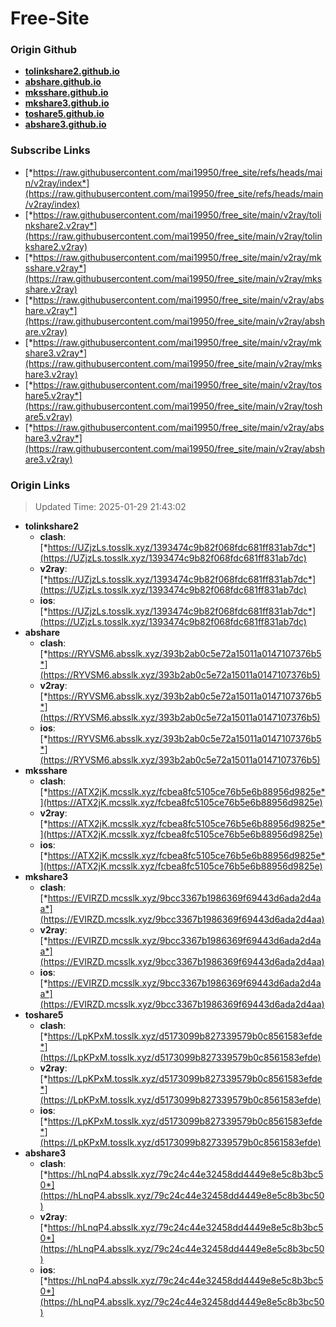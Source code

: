 # Free-Site

### Origin Github

- [**tolinkshare2.github.io**](https://github.com/tolinkshare2/tolinkshare2.github.io)
- [**abshare.github.io**](https://github.com/abshare/abshare.github.io)
- [**mksshare.github.io**](https://github.com/mksshare/mksshare.github.io)
- [**mkshare3.github.io**](https://github.com/mkshare3/mkshare3.github.io)
- [**toshare5.github.io**](https://github.com/toshare5/toshare5.github.io)
- [**abshare3.github.io**](https://github.com/abshare3/abshare3.github.io)

### Subscribe Links

- [*https://raw.githubusercontent.com/mai19950/free_site/refs/heads/main/v2ray/index*](https://raw.githubusercontent.com/mai19950/free_site/refs/heads/main/v2ray/index)
- [*https://raw.githubusercontent.com/mai19950/free_site/main/v2ray/tolinkshare2.v2ray*](https://raw.githubusercontent.com/mai19950/free_site/main/v2ray/tolinkshare2.v2ray)
- [*https://raw.githubusercontent.com/mai19950/free_site/main/v2ray/mksshare.v2ray*](https://raw.githubusercontent.com/mai19950/free_site/main/v2ray/mksshare.v2ray)
- [*https://raw.githubusercontent.com/mai19950/free_site/main/v2ray/abshare.v2ray*](https://raw.githubusercontent.com/mai19950/free_site/main/v2ray/abshare.v2ray)
- [*https://raw.githubusercontent.com/mai19950/free_site/main/v2ray/mkshare3.v2ray*](https://raw.githubusercontent.com/mai19950/free_site/main/v2ray/mkshare3.v2ray)
- [*https://raw.githubusercontent.com/mai19950/free_site/main/v2ray/toshare5.v2ray*](https://raw.githubusercontent.com/mai19950/free_site/main/v2ray/toshare5.v2ray)
- [*https://raw.githubusercontent.com/mai19950/free_site/main/v2ray/abshare3.v2ray*](https://raw.githubusercontent.com/mai19950/free_site/main/v2ray/abshare3.v2ray)

### Origin Links

> Updated Time: 2025-01-29 21:43:02

- **tolinkshare2**
  - **clash**: [*https://UZjzLs.tosslk.xyz/1393474c9b82f068fdc681ff831ab7dc*](https://UZjzLs.tosslk.xyz/1393474c9b82f068fdc681ff831ab7dc)
  - **v2ray**: [*https://UZjzLs.tosslk.xyz/1393474c9b82f068fdc681ff831ab7dc*](https://UZjzLs.tosslk.xyz/1393474c9b82f068fdc681ff831ab7dc)
  - **ios**: [*https://UZjzLs.tosslk.xyz/1393474c9b82f068fdc681ff831ab7dc*](https://UZjzLs.tosslk.xyz/1393474c9b82f068fdc681ff831ab7dc)
- **abshare**
  - **clash**: [*https://RYVSM6.absslk.xyz/393b2ab0c5e72a15011a0147107376b5*](https://RYVSM6.absslk.xyz/393b2ab0c5e72a15011a0147107376b5)
  - **v2ray**: [*https://RYVSM6.absslk.xyz/393b2ab0c5e72a15011a0147107376b5*](https://RYVSM6.absslk.xyz/393b2ab0c5e72a15011a0147107376b5)
  - **ios**: [*https://RYVSM6.absslk.xyz/393b2ab0c5e72a15011a0147107376b5*](https://RYVSM6.absslk.xyz/393b2ab0c5e72a15011a0147107376b5)
- **mksshare**
  - **clash**: [*https://ATX2jK.mcsslk.xyz/fcbea8fc5105ce76b5e6b88956d9825e*](https://ATX2jK.mcsslk.xyz/fcbea8fc5105ce76b5e6b88956d9825e)
  - **v2ray**: [*https://ATX2jK.mcsslk.xyz/fcbea8fc5105ce76b5e6b88956d9825e*](https://ATX2jK.mcsslk.xyz/fcbea8fc5105ce76b5e6b88956d9825e)
  - **ios**: [*https://ATX2jK.mcsslk.xyz/fcbea8fc5105ce76b5e6b88956d9825e*](https://ATX2jK.mcsslk.xyz/fcbea8fc5105ce76b5e6b88956d9825e)
- **mkshare3**
  - **clash**: [*https://EVIRZD.mcsslk.xyz/9bcc3367b1986369f69443d6ada2d4aa*](https://EVIRZD.mcsslk.xyz/9bcc3367b1986369f69443d6ada2d4aa)
  - **v2ray**: [*https://EVIRZD.mcsslk.xyz/9bcc3367b1986369f69443d6ada2d4aa*](https://EVIRZD.mcsslk.xyz/9bcc3367b1986369f69443d6ada2d4aa)
  - **ios**: [*https://EVIRZD.mcsslk.xyz/9bcc3367b1986369f69443d6ada2d4aa*](https://EVIRZD.mcsslk.xyz/9bcc3367b1986369f69443d6ada2d4aa)
- **toshare5**
  - **clash**: [*https://LpKPxM.tosslk.xyz/d5173099b827339579b0c8561583efde*](https://LpKPxM.tosslk.xyz/d5173099b827339579b0c8561583efde)
  - **v2ray**: [*https://LpKPxM.tosslk.xyz/d5173099b827339579b0c8561583efde*](https://LpKPxM.tosslk.xyz/d5173099b827339579b0c8561583efde)
  - **ios**: [*https://LpKPxM.tosslk.xyz/d5173099b827339579b0c8561583efde*](https://LpKPxM.tosslk.xyz/d5173099b827339579b0c8561583efde)
- **abshare3**
  - **clash**: [*https://hLnqP4.absslk.xyz/79c24c44e32458dd4449e8e5c8b3bc50*](https://hLnqP4.absslk.xyz/79c24c44e32458dd4449e8e5c8b3bc50)
  - **v2ray**: [*https://hLnqP4.absslk.xyz/79c24c44e32458dd4449e8e5c8b3bc50*](https://hLnqP4.absslk.xyz/79c24c44e32458dd4449e8e5c8b3bc50)
  - **ios**: [*https://hLnqP4.absslk.xyz/79c24c44e32458dd4449e8e5c8b3bc50*](https://hLnqP4.absslk.xyz/79c24c44e32458dd4449e8e5c8b3bc50)
